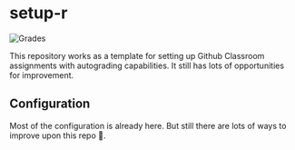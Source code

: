 # setup-r

![Grades](https://github.com/ag-classrooms/autograding-r/actions/workflows/grade.yml/badge.svg)

This repository works as a template for setting up Github Classroom assignments with autograding capabilities. It still has lots of opportunities for improvement. 

## Configuration

Most of the configuration is already here. But still there are lots of ways to improve upon this repo 🚧. 


